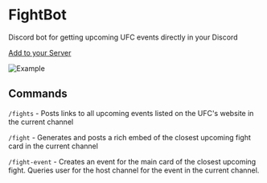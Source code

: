 # FightBot

Discord bot for getting upcoming UFC events directly in your Discord

[Add to your Server](https://discord.com/api/oauth2/authorize?client_id=931732347219492904&permissions=125952&scope=bot%20applications.commands)

![Example](docs/example.jpg)

## Commands

`/fights` - Posts links to all upcoming events listed on the UFC's website in the current channel

`/fight` - Generates and posts a rich embed of the closest upcoming fight card in the current channel

`/fight-event` - Creates an event for the main card of the closest upcoming fight. Queries user for the host channel for the event in the current channel.
